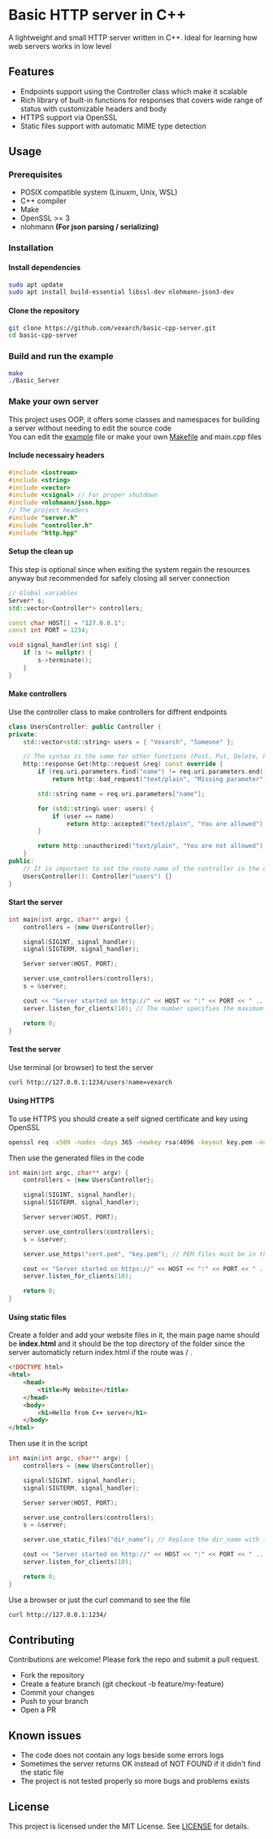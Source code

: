 # Basic HTTP server in C++

A lightweight and small HTTP server written in C++. Ideal for learning how web servers works in low level

## Features

- Endpoints support using the Controller class which make it scalable
- Rich library of built-in functions for responses that covers wide range of status with customizable headers and body
- HTTPS support via OpenSSL
- Static files support with automatic MIME type detection

## Usage

### Prerequisites

- POSIX compatible system (Linuxm, Unix, WSL)
- C++ compiler
- Make
- OpenSSL >= 3
- nlohmann **(For json parsing / serializing)**

### Installation
#### Install dependencies
```bash
sudo apt update
sudo apt install build-essential libssl-dev nlohmann-json3-dev
```

#### Clone the repository
```bash
git clone https://github.com/vexarch/basic-cpp-server.git
cd basic-cpp-server
```

### Build and run the example
```bash
make
./Basic_Server
```

### Make your own server
This project uses OOP, it offers some classes and namespaces for building a server without needing to edit the source code<br>
You can edit the [example](example/main) file or make your own [Makefile](Makefile) and main.cpp files

#### Include necessairy headers
```C++
#include <iostream>
#include <string>
#include <vector>
#include <csignal> // For proper shutdown
#include <nlohmann/json.hpp>
// The project headers
#include "server.h"
#include "controller.h"
#include "http.hpp"
```

#### Setup the clean up
This step is optional since when exiting the system regain the resources anyway but recommended for safely closing all server connection
```C++
// Global variables
Server* s;
std::vector<Controller*> controllers;

const char HOST[] = "127.0.0.1";
const int PORT = 1234;

void signal_handler(int sig) {
    if (s != nullptr) {
        s->terminate();
    }
}
```

#### Make controllers
Use the controller class to make controllers for diffrent endpoints
```C++
class UsersController: public Controller {
private:
    std::vector<std::string> users = { "Vexarch", "Someone" };

    // The syntax is the same for other functions (Post, Put, Delete, Patch and Options)
    http::response Get(http::request &req) const override {
        if (req.uri.parameters.find("name") != req.uri.parameters.end()) // The server automaticly extract parameters from URI
            return http::bad_request("text/plain", "Missing parameter");

        std::string name = req.uri.parameters["name"];

        for (std::string& user: users) {
            if (user == name)
                return http::accepted("text/plain", "You are allowed");
        }

        return http::unauthorized("text/plain", "You are not allowed");
    }
public:
    // It is important to set the route name of the controller in the constructor
    UsersController(): Controller("users") {}
}
```

#### Start the server
```C++
int main(int argc, char** argv) {
    controllers = {new UsersController};

    signal(SIGINT, signal_handler);
    signal(SIGTERM, signal_handler);

    Server server(HOST, PORT);

    server.use_controllers(controllers);
    s = &server;

    cout << "Server started on http://" << HOST << ":" << PORT << " ..." << endl;
    server.listen_for_clients(10); // The number specifies the maximum number of clients at the same time

    return 0;
}
```

#### Test the server
Use terminal (or browser) to test the server
```bash
curl http://127.0.0.1:1234/users?name=vexarch
```

#### Using HTTPS
To use HTTPS you should create a self signed certificate and key using OpenSSL
```bash
openssl req -x509 -nodes -days 365 -newkey rsa:4096 -keyout key.pem -out cert.pem
```
Then use the generated files in the code
```C++
int main(int argc, char** argv) {
    controllers = {new UsersController};

    signal(SIGINT, signal_handler);
    signal(SIGTERM, signal_handler);

    Server server(HOST, PORT);

    server.use_controllers(controllers);
    s = &server;

    server.use_https("cert.pem", "key.pem"); // PEM files must be in the same directory as the executable

    cout << "Server started on https://" << HOST << ":" << PORT << " ..." << endl;
    server.listen_for_clients(10);

    return 0;
}
```

#### Using static files
Create a folder and add your website files in it, the main page name should be **index.html** and it should be the top directory of the folder since the server automaticly return index.html if the route was / .
```html
<!DOCTYPE html>
<html>
    <head>
        <title>My Website</title>
    </head>
    <body>
        <h1>Hello from C++ server</h1>
    </body>
</html>
```
Then use it in the script
```C++
int main(int argc, char** argv) {
    controllers = {new UsersController};

    signal(SIGINT, signal_handler);
    signal(SIGTERM, signal_handler);

    Server server(HOST, PORT);

    server.use_controllers(controllers);
    s = &server;

    server.use_static_files("dir_name"); // Replace the dir_name with the accual path to the website files folder

    cout << "Server started on http://" << HOST << ":" << PORT << " ..." << endl;
    server.listen_for_clients(10);

    return 0;
}
```
Use a browser or just the curl command to see the file
```bash
curl http://127.0.0.1:1234/
```

## Contributing
Contributions are welcome! Please fork the repo and submit a pull request.
- Fork the repository
- Create a feature branch (git checkout -b feature/my-feature)
- Commit your changes
- Push to your branch
- Open a PR

## Known issues
- The code does not contain any logs beside some errors logs
- Sometimes the server returns OK instead of NOT FOUND if it didn't find the static file
- The project is not tested properly so more bugs and problems exists

## License
This project is licensed under the MIT License. See [LICENSE](./LICENSE) for details.
